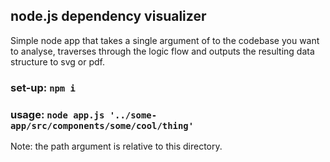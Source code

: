 ## node.js dependency visualizer

Simple node app that takes a single argument of <path> to the codebase you want to analyse, 
traverses through the logic flow and outputs the resulting data structure to svg or pdf.


### set-up: `npm i`

### usage: `node app.js '../some-app/src/components/some/cool/thing'`

Note: the path argument is relative to this directory.

